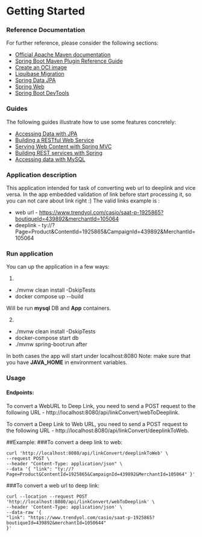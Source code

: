 # Getting Started

### Reference Documentation

For further reference, please consider the following sections:

* [Official Apache Maven documentation](https://maven.apache.org/guides/index.html)
* [Spring Boot Maven Plugin Reference Guide](https://docs.spring.io/spring-boot/docs/2.6.4/maven-plugin/reference/html/)
* [Create an OCI image](https://docs.spring.io/spring-boot/docs/2.6.4/maven-plugin/reference/html/#build-image)
* [Liquibase Migration](https://docs.spring.io/spring-boot/docs/2.6.4/reference/htmlsingle/#howto-execute-liquibase-database-migrations-on-startup)
* [Spring Data JPA](https://docs.spring.io/spring-boot/docs/2.6.4/reference/htmlsingle/#boot-features-jpa-and-spring-data)
* [Spring Web](https://docs.spring.io/spring-boot/docs/2.6.4/reference/htmlsingle/#boot-features-developing-web-applications)
* [Spring Boot DevTools](https://docs.spring.io/spring-boot/docs/2.6.4/reference/htmlsingle/#using-boot-devtools)

### Guides

The following guides illustrate how to use some features concretely:

* [Accessing Data with JPA](https://spring.io/guides/gs/accessing-data-jpa/)
* [Building a RESTful Web Service](https://spring.io/guides/gs/rest-service/)
* [Serving Web Content with Spring MVC](https://spring.io/guides/gs/serving-web-content/)
* [Building REST services with Spring](https://spring.io/guides/tutorials/bookmarks/)
* [Accessing data with MySQL](https://spring.io/guides/gs/accessing-data-mysql/)

### Application description
This application intended for task of converting web url to deeplink and vice versa.
In the app embedded validation of link before start processing it, so you can not care about link right :)
The valid links example is :
* web url - https://www.trendyol.com/casio/saat-p-1925865?boutiqueId=439892&merchantId=105064
* deeplink - ty://?Page=Product&ContentId=1925865&CampaignId=439892&MerchantId=105064

### Run application

You can up the application in a few ways:

1.
* ./mvnw clean install -DskipTests
* docker compose up --build
  

Will be run <b>mysql</b> DB and <b>App</b> containers. 


2.
* ./mvnw clean install -DskipTests
* docker-compose start db
* ./mvnw spring-boot:run after

In both cases the app will start under localhost:8080
Note: make sure that you have <b>JAVA_HOME</b> in environment variables.

### Usage
#### Endpoints:
To convert a WebURL to Deep Link, you need to send a POST request to the following URL - http://localhost:8080/api/linkConvert/webToDeeplink.

To convert a Deep Link to Web URL, you need to send a POST request to the following URL - http://localhost:8080/api/linkConvert/deeplinkToWeb.

##Example:
###To convert a deep link to web:

    curl 'http://localhost:8080/api/linkConvert/deeplinkToWeb' \
    --request POST \
    --header "Content-Type: application/json" \
    --data '{ "link": "ty://?Page=Product&ContentId=1925865&CampaignId=439892&MerchantId=105064" }'

###To convert a web url to deep link:

    curl --location --request POST 'http://localhost:8080/api/linkConvert/webToDeeplink' \
    --header 'Content-Type: application/json' \
    --data-raw '{
    "link": "https://www.trendyol.com/casio/saat-p-1925865?boutiqueId=439892&merchantId=1050644"
    }'
